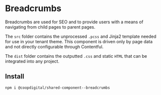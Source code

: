 # Breadcrumbs
Breadcrumbs are used for SEO and to provide users with a means of navigating from child pages to parent pages.

The `src` folder contains the unprocessed `.pcss` and Jinja2 template needed for use in your tenant theme. This component is driven only by page data and not directly configurable through Contentful.

The `dist` folder contains the outputted `.css` and static `HTML` that can be integrated into any project.

## Install
`npm i @coopdigital/shared-component--breadcrumbs`
